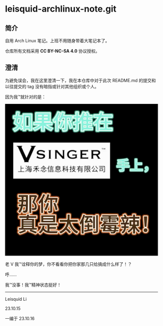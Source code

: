 # leisquid-archlinux-note.git

## 简介

自用 Arch Linux 笔记。上班不用随身带着大笔记本了。

仓库所有文档采用 **CC BY-NC-SA 4.0** 协议授权。

## 澄清

为避免误会，我在这里澄清一下，我在本仓库中对于此次 README.md 的提交和以往提交的 tag 没有暗指或针对其他组织或个人。

因为我™就针对的是：

![](./resources/vsinger.jpg)

老 V 我™诠释你的梦，你不看看你把你家那几只给搞成什么样了！？

呼……

我™没事！我™精神状态挺好！

---

Leisquid Li

23.10.15

一编于 23.10.16
